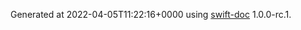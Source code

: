 Generated at 2022-04-05T11:22:16+0000 using [swift-doc](https://github.com/SwiftDocOrg/swift-doc) 1.0.0-rc.1.
